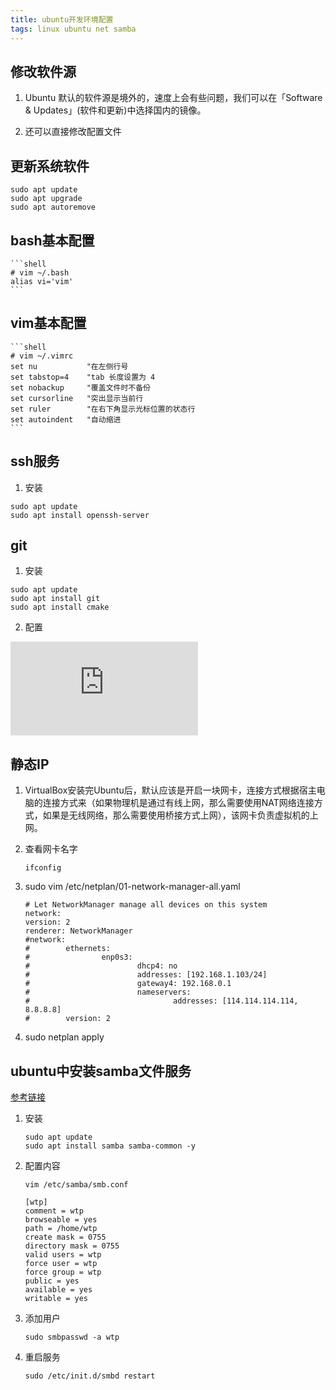 ```yaml
---
title: ubuntu开发环境配置
tags: linux ubuntu net samba
---
```


## 修改软件源

1. Ubuntu 默认的软件源是境外的，速度上会有些问题，我们可以在「Software & Updates」(软件和更新)中选择国内的镜像。

2. 还可以直接修改配置文件

## 更新系统软件

```shell
sudo apt update
sudo apt upgrade
sudo apt autoremove
```

## bash基本配置

    ```shell
    # vim ~/.bash
    alias vi='vim'
    ```

## vim基本配置

    ```shell
    # vim ~/.vimrc
    set nu           "在左侧行号
    set tabstop=4    "tab 长度设置为 4
    set nobackup     "覆盖文件时不备份
    set cursorline   "突出显示当前行
    set ruler        "在右下角显示光标位置的状态行
    set autoindent   "自动缩进
    ```

## ssh服务

1. 安装

```shell
sudo apt update
sudo apt install openssh-server
```

## git

1. 安装

```shell
sudo apt update
sudo apt install git
sudo apt install cmake
```

2. 配置

![git配置](https://wt159.github.io/2022/08/07/git%E5%B8%B8%E7%94%A8%E5%91%BD%E4%BB%A4%E5%8F%8A%E5%9C%BA%E6%99%AF.html)

## 静态IP

1. VirtualBox安装完Ubuntu后，默认应该是开启一块网卡，连接方式根据宿主电脑的连接方式来（如果物理机是通过有线上网，那么需要使用NAT网络连接方式，如果是无线网络，那么需要使用桥接方式上网），该网卡负责虚拟机的上网。
2. 查看网卡名字

    ```shell
    ifconfig
    ```

3. sudo vim /etc/netplan/01-network-manager-all.yaml

    ```shell
    # Let NetworkManager manage all devices on this system
    network:
    version: 2
    renderer: NetworkManager
    #network:
    #        ethernets:
    #                enp0s3:
    #                        dhcp4: no
    #                        addresses: [192.168.1.103/24]
    #                        gateway4: 192.168.0.1
    #                        nameservers:
    #                                addresses: [114.114.114.114, 8.8.8.8]
    #        version: 2
    ```

4. sudo netplan apply

## ubuntu中安装samba文件服务

[参考链接](https://zhuanlan.zhihu.com/p/92200052)

1. 安装

    ```shell
    sudo apt update
    sudo apt install samba samba-common -y
    ```

2. 配置内容

    ```shell
    vim /etc/samba/smb.conf
    ```

    ```shell
    [wtp]
    comment = wtp
    browseable = yes
    path = /home/wtp
    create mask = 0755
    directory mask = 0755
    valid users = wtp
    force user = wtp
    force group = wtp
    public = yes
    available = yes
    writable = yes
    ```

3. 添加用户

    ```shell
    sudo smbpasswd -a wtp
    ```

4. 重启服务

    ```shell
    sudo /etc/init.d/smbd restart
    ```
